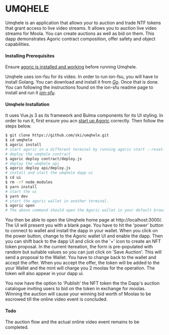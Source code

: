 # UMQHELE
Umqhele is an application that allows your to auction and trade NTF tokens that grant access to live video streams. It allows you to auction live video streams for Moola. You can create auctions as well as bid on them. This dapp demonstrates Agoric contract composition, offer safety and object capabilities.

#### Installing Prerequisites
Ensure [agoric is installed and working][gs] before running Umqhele.

[gs]: https://agoric.com/documentation/getting-started/start-a-project.html

Unqhele uses ion-fsu for its video. In order to run ion-fsu, you will have to install Golang. You can download and install it from *[Go](https://golang.org/doc/install)*. Once that is done. You can following the instructions found on the ion-sfu readme page to install and run it *[ion-sfu](https://github.com/pion/ion-sfu)*.

#### Umqhele Installation
 It uses Vue.js 3 as its framework and Bulma components for its UI styling. In order to run it, first ensure you acn [start up Agoric][gs] correctly. Then follow the steps below.
```bash
$ git clone https://github.com/ski/umqhele.git
$ cd umqhele
$ agoric install
# start agoric in a different terminal by running agoric start --reset.
# deploy the umqhele contract
$ agoric deploy contract/deploy.js
# deploy the umqhele api
$ agoric deploy api/deploy.js
# install and start the umqhele dapp ui
$ cd ui
$ rm -rf node_modules
$ yarn install
# start the ui
$ yarn dev
# start the agoric wallet in another terminal. 
$ agoric open
# The above command should open the Agoric wallet in your default browser. 
```
You then be able to open the Umqhele home page at http://localhost:3000/. The UI will present you with a blank page. You have to hit the 'power' button to connect to wallet and install the dapp in your wallet. When you click on the power button, change to the Agoric wallet UI and enable the dapp. Then you can shift back to the dapp UI and click on the '+' icon to create an NFT token proposal. In the current itereation, the form is pre-populated with random but suitable values so you can just click on 'Save Auction'. This will send a proposal to the Wallet. You have to change back to the wallet and accept the offer. When you accept the offer, the token will be added to the your Wallet and the mint will charge you 2 moolas for the operation. The token will also appear in your dapp ui. 

You now have the option to 'Publish' the NFT token the the Dapp's auction catalogue inviting users to bid on the token in exchange for moolas. Winning the auction will cause your winning bid worth of Moolas to be escrowed till the online video event is concluded.

#### Todo
The auction flow and the actual online video event remains to be completed.
